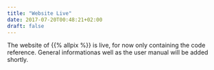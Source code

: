 ```yaml
---
title: "Website Live"
date: 2017-07-20T00:48:21+02:00
draft: false
---
```


The website of {{% allpix %}} is live, for now only containing the code reference. General informationas well as the user manual will be added shortly.
